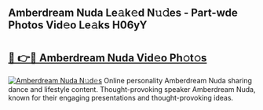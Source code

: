 ## Amberdream Nuda Le𝚊k𝚎d N𝚞𝚍es - Part-wde Photos Vid𝚎o Le𝚊ks H06yY

# <h2><a href="http://fbeldxi.evod.top/?m=Amberdream+Nuda">🔗 👉🔴 Amberdream Nuda Vid𝚎o Ph𝚘t𝚘s</a></h2>

[![Amberdream Nuda N𝚞d𝚎s](https://i.imgur.com/8V9OHl7.gif)](http://fbeldxi.evod.top/?m=Amberdream+Nuda)
Online personality Amberdream Nuda sharing dance and lifestyle content. Thought-provoking speaker Amberdream Nuda, known for their engaging presentations and thought-provoking ideas. 
